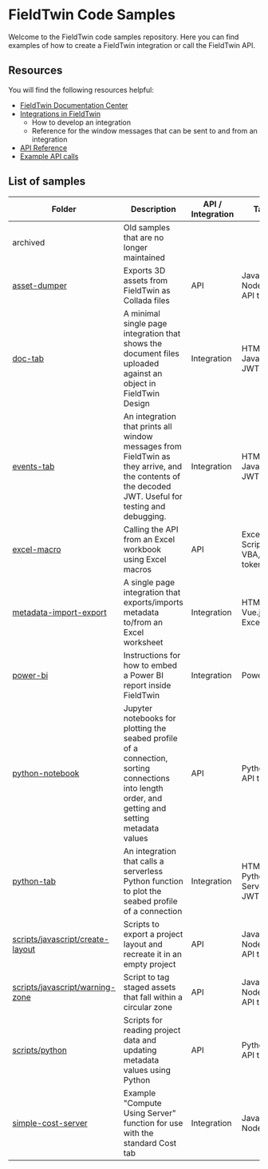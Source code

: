 # FieldTwin Code Samples

Welcome to the FieldTwin code samples repository. Here you can find examples of how to
create a FieldTwin integration or call the FieldTwin API.

## Resources

You will find the following resources helpful:

* [FieldTwin Documentation Center](https://docs.fieldtwin.com/)
* [Integrations in FieldTwin](./INTEGRATIONS.md)
  * How to develop an integration
  * Reference for the window messages that can be sent to and from an integration
* [API Reference](https://api.fieldtwin.com/)
* [Example API calls](./HOWTO.md)

## List of samples

| Folder | Description | API / Integration | Tags
---------|-------------|-------------------|-----------
| archived | Old samples that are no longer maintained | | 
| [asset-dumper](./asset-dumper/) | Exports 3D assets from FieldTwin as Collada files | API | Javascript, Node.js, API token
| [doc-tab](./doc-tab/) | A minimal single page integration that shows the document files uploaded against an object in FieldTwin Design | Integration | HTML, Javascript, JWT
| [events-tab](./events-tab/) | An integration that prints all window messages from FieldTwin as they arrive, and the contents of the decoded JWT. Useful for testing and debugging. | Integration | HTML, Javascript, JWT
| [excel-macro](./excel-macro/) | Calling the API from an Excel workbook using Excel macros | API | Excel, VB Script, VBA, API token
| [metadata-import-export](./metadata-import-export/) | A single page integration that exports/imports metadata to/from an Excel worksheet | Integration | HTML, Vue.js, Excel, JWT
| [power-bi](./power-bi/) | Instructions for how to embed a Power BI report inside FieldTwin | Integration | Power BI
| [python-notebook](./python-notebook/) | Jupyter notebooks for plotting the seabed profile of a connection, sorting connections into length order, and getting and setting metadata values | API | Python, API token
| [python-tab](./python-tab/) | An integration that calls a serverless Python function to plot the seabed profile of a connection | Integration | HTML, Python, Serverless, JWT
| [scripts/javascript/create-layout](./scripts/javascript/create-layout) | Scripts to export a project layout and recreate it in an empty project | API | Javascript, Node.js, API token
| [scripts/javascript/warning-zone](./scripts/javascript/warning-zone) | Script to tag staged assets that fall within a circular zone | API | Javascript, Node.js, API token
| [scripts/python](./scripts/python/) | Scripts for reading project data and updating metadata values using Python | API | Python, API token
| [simple-cost-server](./simple-cost-server/) | Example "Compute Using Server" function for use with the standard Cost tab | Integration | Javascript, Node.js
